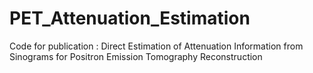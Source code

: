 # PET_Attenuation_Estimation
Code for publication : Direct Estimation of Attenuation Information from Sinograms for Positron Emission Tomography Reconstruction
